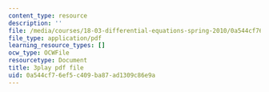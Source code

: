 ```yaml
---
content_type: resource
description: ''
file: /media/courses/18-03-differential-equations-spring-2010/0a544cf76ef5c409ba87ad1309c86e9a_te6Mplq3DCU.pdf
file_type: application/pdf
learning_resource_types: []
ocw_type: OCWFile
resourcetype: Document
title: 3play pdf file
uid: 0a544cf7-6ef5-c409-ba87-ad1309c86e9a
---
```

